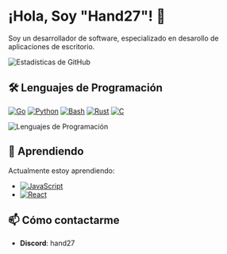 # ¡Hola, Soy "Hand27"! 👋
Soy un desarrollador de software, especializado en desarollo de aplicaciones de escritorio.

![Estadísticas de GitHub](https://github-readme-stats.vercel.app/api?username=Hhand27&show_icons=true&theme=radical)

## 🛠️ Lenguajes de Programación

[![Go](https://img.shields.io/badge/Go-00ADD8?style=for-the-badge&logo=go&logoColor=white)](https://golang.org/)
[![Python](https://img.shields.io/badge/Python-3776AB?style=for-the-badge&logo=python&logoColor=white)](https://www.python.org/)
[![Bash](https://img.shields.io/badge/Bash-4EAA25?style=for-the-badge&logo=gnubash&logoColor=white)](https://www.gnu.org/software/bash/)
[![Rust](https://img.shields.io/badge/Rust-000000?style=for-the-badge&logo=rust&logoColor=white)](https://www.rust-lang.org/)
[![C](https://img.shields.io/badge/C-A8B9CC?style=for-the-badge&logo=c&logoColor=black)](https://en.wikipedia.org/wiki/C_(programming_language))

![Lenguajes de Programación](https://github-readme-stats.vercel.app/api/top-langs/?username=Hhand27&layout=compact&theme=radical)

## 🌱 Aprendiendo

Actualmente estoy aprendiendo:
- [![JavaScript](https://img.shields.io/badge/JavaScript-FFD700?style=for-the-badge&logo=javascript&logoColor=white)](https://developer.mozilla.org/en-US/docs/Web/JavaScript)
- [![React](https://img.shields.io/badge/React-61DAFB?style=for-the-badge&logo=react&logoColor=black)](https://reactjs.org/)

## 📫 Cómo contactarme
- **Discord**: hand27
